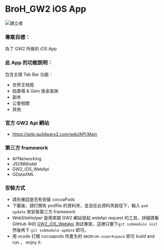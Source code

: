 # BroH_GW2 iOS App
![建立者](https://img.shields.io/badge/建立者-Coody-orange.svg)

### 專案目標：
為了 GW2 所做的 iOS App

### 此 App 的功能說明：
包含五個 Tab Bar 功能：
- 世界王時間
- 拍賣場 & Gem 換金查詢
- 副本
- 公會相關
- 其他

### 官方 GW2 Api 網站

- https://wiki.guildwars2.com/wiki/API:Main

### 第三方 framework

- AFNetworking
- JSONModel
- GW2_iOS_WebApi
- GDataXML

### 安裝方式

- 請先確認是否有安裝 cocoaPods
- 下載後，請打開有 podfile 的資料夾，並且在此資料夾路徑下，輸入 ```pod update``` 來安裝第三方 framework
- WebSiteHelper 是用來跟 GW2 網站發起 webApi request 的工具，詳細請看 GitHub 中的 [GW2_iOS_WebApi][] 測試專案，這裡只要下```git submodule init``` 然後再下 ```git submodule update``` 即可。
- 用 xcode 打開 cocoapods 所產生的 ```GW2BroH.xcworkspace``` 即可 build and run ， enjoy it.

[GW2_iOS_WebApi]: https://github.com/Coody/GW2_iOS_WebApi
